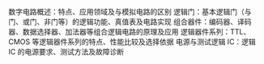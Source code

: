 数字电路概述：特点、应用领域及与模拟电路的区别
逻辑门：基本逻辑门（与门、或门、非门等）的逻辑功能、真值表及电路实现
组合器件：编码器、译码器、数据选择器、加法器等组合逻辑电路的原理及应用
逻辑器件系列：TTL、CMOS 等逻辑器件系列的特点、性能比较及选择依据
电源与测试逻辑 IC：逻辑 IC 的电源要求、测试方法及故障诊断
